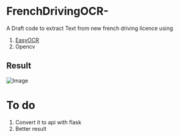 # FrenchDrivingOCR-

A Draft code to extract Text from new french driving licence using 
 1. [EasyOCR](https://github.com/JaidedAI/EasyOCR)
 2. Opencv 
 
 ## Result
 
 ![Image](https://github.com/geekette86/FrenchDrivingOCR-/blob/master/screenshot.png)
 
 # To do
  1. Convert it to api with flask 
  2. Better result 
